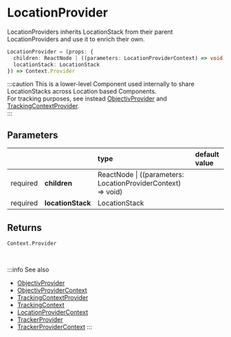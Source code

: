 # LocationProvider

LocationProviders inherits LocationStack from their parent LocationProviders and use it to enrich their own.   

```ts
LocationProvider = (props: { 
  children: ReactNode | ((parameters: LocationProviderContext) => void), 
  locationStack: LocationStack
}) => Context.Provider
```

:::caution
This is a lower-level Component used internally to share LocationStacks across Location based Components.    
For tracking purposes, see instead [ObjectivProvider](/tracking/react-native/api-reference/common/providers/ObjectivProvider.md) and [TrackingContextProvider](/tracking/react-native/api-reference/common/providers/TrackingContextProvider.md).  
:::

## Parameters
|          |                   | type                                                             | default value |
|:--------:|:------------------|:-----------------------------------------------------------------|:--------------|
| required | **children**      | ReactNode &vert; ((parameters: LocationProviderContext) => void) |               |
| required | **locationStack** | LocationStack                                                    |               |

## Returns
`Context.Provider`

<br />

:::info See also
- [ObjectivProvider](/tracking/react-native/api-reference/common/providers/ObjectivProvider.md)
- [ObjectivProviderContext](/tracking/react-native/api-reference/common/providers/ObjectivProviderContext.md)
- [TrackingContextProvider](/tracking/react-native/api-reference/common/providers/TrackingContextProvider.md)
- [TrackingContext](/tracking/react-native/api-reference/common/providers/TrackingContext.md)
- [LocationProviderContext](/tracking/react-native/api-reference/common/providers/LocationProviderContext.md)
- [TrackerProvider](/tracking/react-native/api-reference/common/providers/TrackerProvider.md)
- [TrackerProviderContext](/tracking/react-native/api-reference/common/providers/TrackerProviderContext.md)
:::
